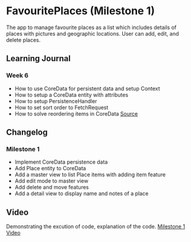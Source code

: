 #  FavouritePlaces (Milestone 1)

The app to manage favourite places as a list which includes details of places with pictures and geographic locations. User can add, edit, and delete places.

## Learning Journal

### Week 6

- How to use CoreData for persistent data and setup Context
- How to setup a CoreData entity with attributes
- How to setup PersistenceHandler
- How to set sort order to FetchRequest
- How to solve reordering items in CoreData [Source](https://stackoverflow.com/questions/59742218/swiftui-reorder-coredata-objects-in-list)

## Changelog

### Milestone 1

- Implement CoreData persistence data
- Add Place entity to CoreData
- Add a master view to list Place items with adding item feature
- Add edit mode to master view
- Add delete and move features
- Add a detail view to display name and notes of a place

## Video

Demonstrating the excution of code, explanation of the code.
[Milestone 1 Video]()
